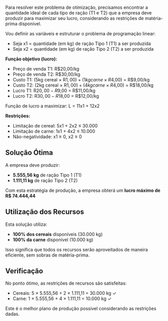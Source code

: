 

Para resolver este problema de otimização, precisamos encontrar a quantidade ideal de cada tipo de ração (T1 e T2) que a empresa deve produzir para maximizar seu lucro, considerando as restrições de matéria-prima disponível.

Vou definir as variáveis e estruturar o problema de programação linear:

- Seja x1 = quantidade (em kg) de ração Tipo 1 (T1) a ser produzida
- Seja x2 = quantidade (em kg) de ração Tipo 2 (T2) a ser produzida

**Função objetivo (lucro):**

- Preço de venda T1: R$20,00/kg
- Preço de venda T2: R$30,00/kg
- Custo T1: (5kg cereal × R$1,00) + (1kg carne × R$4,00) = R$9,00/kg
- Custo T2: (2kg cereal × R$1,00) + (4kg carne × R$4,00) = R$18,00/kg
- Lucro T1: R$20,00 - R$9,00 = R$11,00/kg
- Lucro T2: R$30,00 - R$18,00 = R$12,00/kg

Função de lucro a maximizar: L = 11x1 + 12x2

**Restrições:**

- Limitação de cereal: 5x1 + 2x2 ≤ 30.000
- Limitação de carne: 1x1 + 4x2 ≤ 10.000
- Não-negatividade: x1 ≥ 0, x2 ≥ 0

## Solução Ótima

A empresa deve produzir:

- **5.555,56 kg** de ração Tipo 1 (T1)
- **1.111,11 kg** de ração Tipo 2 (T2)

Com esta estratégia de produção, a empresa obterá um **lucro máximo de R$ 74.444,44**
## Utilização dos Recursos
Esta solução utiliza:

- **100% dos cereais** disponíveis (30.000 kg)
- **100% da carne** disponível (10.000 kg)

Isso significa que todos os recursos serão aproveitados de maneira eficiente, sem sobras de matéria-prima.

## Verificação

No ponto ótimo, as restrições de recursos são satisfeitas:

- Cereais: 5 × 5.555,56 + 2 × 1.111,11 = 30.000 kg ✓
- Carne: 1 × 5.555,56 + 4 × 1.111,11 = 10.000 kg ✓

Este é o melhor plano de produção possível considerando as restrições dadas.